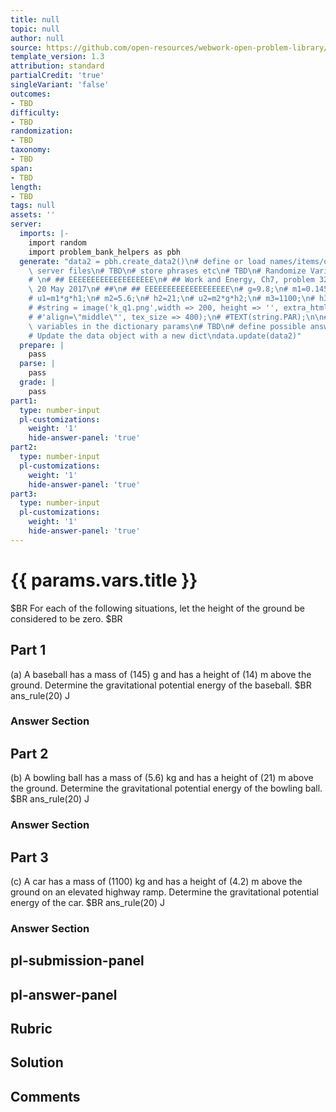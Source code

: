 ```yaml
---
title: null
topic: null
author: null
source: https://github.com/open-resources/webwork-open-problem-library/tree/master/Contrib/BrockPhysics/College_Physics_Urone/7.Work_Energy_and_Energy_Resources/ch7-32.pg
template_version: 1.3
attribution: standard
partialCredit: 'true'
singleVariant: 'false'
outcomes:
- TBD
difficulty:
- TBD
randomization:
- TBD
taxonomy:
- TBD
span:
- TBD
length:
- TBD
tags: null
assets: ''
server:
  imports: |-
    import random
    import problem_bank_helpers as pbh
  generate: "data2 = pbh.create_data2()\n# define or load names/items/objects from\
    \ server files\n# TBD\n# store phrases etc\n# TBD\n# Randomize Variables\n# \n\
    # \n# ## EEEEEEEEEEEEEEEEEEE\n# ## Work and Energy, Ch7, problem 32, D'Agostino,\
    \ 20 May 2017\n# ##\n# ## EEEEEEEEEEEEEEEEEEE\n# g=9.8;\n# m1=0.145;\n# h1=14;\n\
    # u1=m1*g*h1;\n# m2=5.6;\n# h2=21;\n# u2=m2*g*h2;\n# m3=1100;\n# h3=4.2;\n# u3=m3*g*h3;\n\
    # #string = image('k_q1.png',width => 200, height => '', extra_html_tags =>\n\
    # #'align=\"middle\"', tex_size => 400);\n# #TEXT(string.PAR);\n\n# store the\
    \ variables in the dictionary params\n# TBD\n# define possible answers\n# TBD\n\
    # Update the data object with a new dict\ndata.update(data2)"
  prepare: |
    pass
  parse: |
    pass
  grade: |
    pass
part1:
  type: number-input
  pl-customizations:
    weight: '1'
    hide-answer-panel: 'true'
part2:
  type: number-input
  pl-customizations:
    weight: '1'
    hide-answer-panel: 'true'
part3:
  type: number-input
  pl-customizations:
    weight: '1'
    hide-answer-panel: 'true'
---
```


# {{ params.vars.title }} 


$BR  For each of the following situations, let the height of the ground be considered to be zero. $BR

## Part 1 
(a) A baseball has a mass of (145) g and has a height of (14) m above the ground. Determine the gravitational potential energy of the baseball.  $BR ans_rule(20)  J 


 ### Answer Section

## Part 2 
(b) A bowling ball has a mass of (5.6) kg and has a height of (21) m above the ground. Determine the gravitational potential energy of the bowling ball.  $BR ans_rule(20)  J 


 ### Answer Section

## Part 3 
(c) A car has a mass of (1100) kg and has a height of (4.2) m above the ground on an elevated highway ramp. Determine the gravitational potential energy of the car.  $BR ans_rule(20)  J 


 ### Answer Section


## pl-submission-panel 


## pl-answer-panel 


## Rubric 


## Solution 


## Comments 


